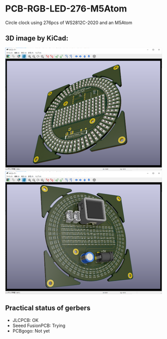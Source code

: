 # PCB-RGB-LED-276-M5Atom
Circle clock using 276pcs of WS2812C-2020 and an M5Atom

## 3D image by KiCad:

<img src="https://github.com/botanicfields/PCB-RGB-LED-276-M5Atom/blob/main/bf-025_front.png" width=500>

<img src="https://github.com/botanicfields/PCB-RGB-LED-276-M5Atom/blob/main/bf-025_back.png" width=500>

## Practical status of gerbers

- JLCPCB: OK
- Seeed FusionPCB: Trying
- PCBgogo: Not yet


